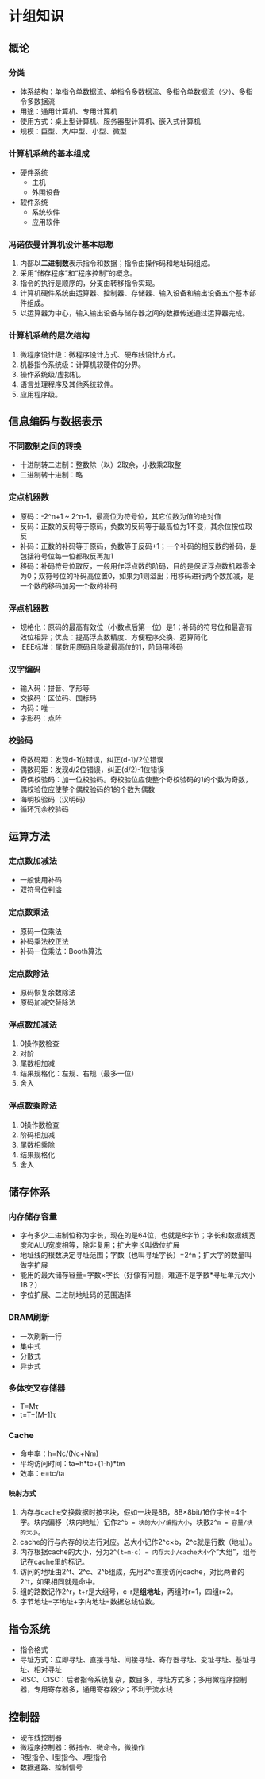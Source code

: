 # 计组知识

## 概论

### 分类

* 体系结构：单指令单数据流、单指令多数据流、多指令单数据流（少）、多指令多数据流
* 用途：通用计算机、专用计算机
* 使用方式：桌上型计算机、服务器型计算机、嵌入式计算机
* 规模：巨型、大/中型、小型、微型

### 计算机系统的基本组成

* 硬件系统
  * 主机
  * 外围设备
* 软件系统
  * 系统软件
  * 应用软件

### 冯诺依曼计算机设计基本思想

1. 内部以**二进制数**表示指令和数据；指令由操作码和地址码组成。
2. 采用“储存程序”和“程序控制”的概念。
3. 指令的执行是顺序的，分支由转移指令实现。
4. 计算机硬件系统由运算器、控制器、存储器、输入设备和输出设备五个基本部件组成。
5. 以运算器为中心，输入输出设备与储存器之间的数据传送通过运算器完成。

### 计算机系统的层次结构

1. 微程序设计级：微程序设计方式、硬布线设计方式。
2. 机器指令系统级：计算机软硬件的分界。
3. 操作系统级/虚拟机。
4. 语言处理程序及其他系统软件。
5. 应用程序级。

## 信息编码与数据表示

### 不同数制之间的转换

* 十进制转二进制：整数除（以）2取余，小数乘2取整
* 二进制转十进制：略

### 定点机器数

* 原码：-2^n+1 ~ 2^n-1，最高位为符号位，其它位数为值的绝对值
* 反码：正数的反码等于原码，负数的反码等于最高位为1不变，其余位按位取反
* 补码：正数的补码等于原码，负数等于反码+1；一个补码的相反数的补码，是包括符号位每一位都取反再加1
* 移码：补码符号位取反，一般用作浮点数的阶码，目的是保证浮点数机器零全为0；双符号位的补码高位置0，如果为1则溢出；用移码进行两个数加减，是一个数的移码加另一个数的补码

### 浮点机器数

* 规格化：原码的最高有效位（小数点后第一位）是1；补码的符号位和最高有效位相异；优点：提高浮点数精度、方便程序交换、运算简化
* IEEE标准：尾数用原码且隐藏最高位的1，阶码用移码

### 汉字编码

* 输入码：拼音、字形等
* 交换码：区位码、国标码
* 内码：唯一
* 字形码：点阵

### 校验码

* 奇数码距：发现d-1位错误，纠正(d-1)/2位错误
* 偶数码距：发现d/2位错误，纠正(d/2)-1位错误
* 奇偶校验码：加一位校验码。奇校验位应使整个奇校验码的1的个数为奇数，偶校验位应使整个偶校验码的1的个数为偶数
* 海明校验码（汉明码）
* 循环冗余校验码

## 运算方法

### 定点数加减法

* 一般使用补码
* 双符号位判溢

### 定点数乘法

* 原码一位乘法
* 补码乘法校正法
* 补码一位乘法：Booth算法

### 定点数除法

* 原码恢复余数除法
* 原码加减交替除法

### 浮点数加减法

1. 0操作数检查
2. 对阶
3. 尾数相加减
4. 结果规格化：左规、右规（最多一位）
5. 舍入

### 浮点数乘除法

1. 0操作数检查
2. 阶码相加减
3. 尾数相乘除
4. 结果规格化
5. 舍入

## 储存体系

### 内存储存容量

* 字有多少二进制位称为字长，现在的是64位，也就是8字节；字长和数据线宽度和ALU宽度相等，除非复用；扩大字长叫做位扩展
* 地址线的根数决定寻址范围；字数（也叫寻址字长）=2^n；扩大字的数量叫做字扩展
* 能用的最大储存容量=字数×字长（好像有问题，难道不是字数*寻址单元大小1B？）
* 字位扩展、二进制地址码的范围选择

### DRAM刷新

* 一次刷新一行
* 集中式
* 分散式
* 异步式

### 多体交叉存储器

* T=Mτ
* t=T+(M-1)τ

### Cache

* 命中率：h=Nc/(Nc+Nm)
* 平均访问时间：ta=h\*tc+(1-h)\*tm
* 效率：e=tc/ta

#### 映射方式

1. 内存与cache交换数据时按字块，假如一块是8B，8B×8bit/16位字长=4个字。块内偏移（块内地址）记作`2^b = 块的大小/编指大小`，块数`2^m = 容量/块的大小`。
2. cache的行与内存的块进行对应。总大小记作2^c×b，2^c就是行数（地址）。
3. 内存根据cache的大小，分为`2^(t=m-c) = 内存大小/cache大小`个“大组”，组号记在cache里的标记。
4. 访问的地址由2^t、2^c、2^b组成，先用2^c直接访问cache，对比两者的2^t，如果相同就是命中。
5. 组的路数记作2^r，t+r是大组号，c-r是**组地址**，两组时r=1，四组r=2。
6. 字节地址=字地址+字内地址=数据总线位数。

## 指令系统

* 指令格式
* 寻址方式：立即寻址、直接寻址、间接寻址、寄存器寻址、变址寻址、基址寻址、相对寻址
* RISC、CISC：后者指令系统复杂，数目多，寻址方式多；多用微程序控制器，专用寄存器多，通用寄存器少；不利于流水线

## 控制器

* 硬布线控制器
* 微程序控制器：微指令、微命令，微操作
* R型指令、I型指令、J型指令
* 数据通路、控制信号
